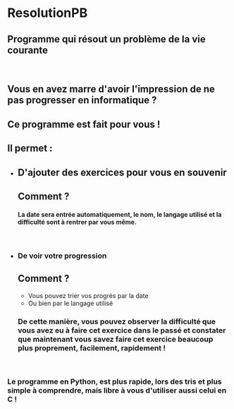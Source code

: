 # ResolutionPB
## Programme qui résout un problème de la vie courante
<br>

## Vous en avez marre d'avoir l'impression de ne pas progresser en informatique ?
## Ce programme est fait pour vous !
## Il permet :  
- ## D'ajouter des exercices pour vous en souvenir
    ## Comment ?
    #### La date sera entrée automatiquement, le nom, le langage utilisé et la difficulté sont à rentrer par vous même.
<br>

- ### De voir votre progression
    ## Comment ?
    - Vous pouvez trier vos progrès par la date
    - Ou bien par le langage utilisé
    ### De cette manière, vous pouvez observer la difficulté que vous avez eu à faire cet exercice dans le passé et constater que maintenant vous savez faire cet exercice beaucoup plus proprement, facilement, rapidement !
<br>

### Le programme en Python, est plus rapide, lors des tris et plus simple à comprendre, mais libre à vous d'utiliser aussi celui en C !

